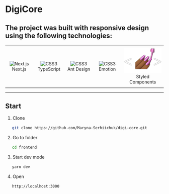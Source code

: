 <link rel="stylesheet" href="https://cdn.jsdelivr.net/gh/devicons/devicon@latest/devicon.min.css">

# DigiCore

## The project was built with responsive design using the following technologies:

<table align="center">
    <tr>
        <td align="center" width="100" height="130">
            <img src="https://cdn.jsdelivr.net/gh/devicons/devicon@latest/icons/nextjs/nextjs-original.svg" alt="Next.js" width="80" height="80"/>
            <br>Next.js
        </td>
        <td align="center" width="100" height="130">
            <img src="https://cdn.jsdelivr.net/gh/devicons/devicon@latest/icons/typescript/typescript-original.svg" alt="CSS3" width="80" height="80"/>
        <br>TypeScript
        </td>
        <td align="center" width="100" height="130">
            <img src="https://cdn.jsdelivr.net/gh/devicons/devicon@latest/icons/antdesign/antdesign-original.svg" alt="CSS3" width="80" height="80"/>
        <br>Ant Design
        </td>
        <td align="center" width="100" height="130">
            <img src="https://emotion.sh/logo-48x48.png" alt="CSS3" width="80" height="80"/>
        <br>Emotion
        </td>
        <td align="center" width="150">
            <img src="./frontend/src/sources/sc.png" alt="CSS3" width="120" height="80"/>
        <br>Styled Components
        </td>
    </tr>
</table>

---

## Start

1. Clone
```sh
   git clone https://github.com/Maryna-Serhiichuk/digi-core.git
```

2. Go to folder
```sh
   cd frontend
```

3. Start dev mode
```sh
   yarn dev
```

4. Open
```sh
   http://localhost:3000
```
